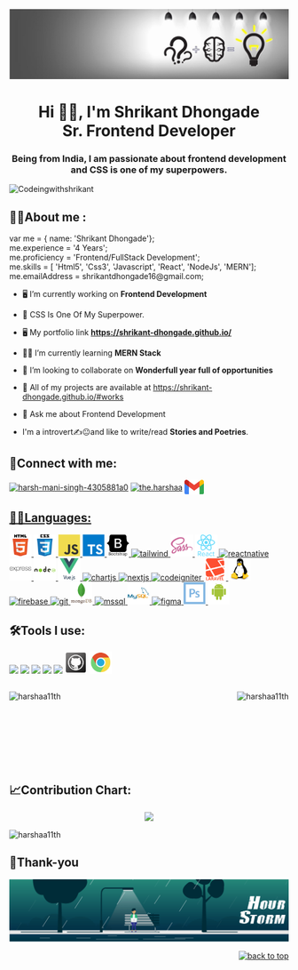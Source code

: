 <div id="top"></div>
<div align="center" ><img height="50%" width="100%" alt="welcome to my profile!" src="Logic.png"></div>
<h1 align="center">Hi 👀👋, I'm Shrikant Dhongade </br>Sr. Frontend Developer</h1>
<h3 align="center">Being from India, I am passionate about frontend development and CSS is one of my superpowers.</h3>
<p align="left"> <img src="https://komarev.com/ghpvc/?username=harshaa11th&label=Profile%20views&color=0e75b6&style=flat" alt="Codeingwithshrikant" /> </p>

<h2>📜😉About me : </h2>
  var me = { name: 'Shrikant Dhongade'};</br>
  me.experience = '4 Years';</br>
  me.proficiency = 'Frontend/FullStack Development'; </br>
  me.skills = [ 'Html5', 'Css3', 'Javascript', 'React', 'NodeJs', 'MERN'];</br>
  me.emailAddress = shrikantdhongade16@gmail.com;
  
- 🖥️ I’m currently working on **Frontend Development**
- 💬 CSS Is One Of My Superpower.
- 🖥️ My portfolio link **https://shrikant-dhongade.github.io/**
- 👨‍💻 I’m currently learning **MERN Stack**

- 👯 I’m looking to collaborate on **Wonderfull year full of opportunities**

- 🎯 All of my projects are available at https://shrikant-dhongade.github.io/#works

- 💬 Ask me about Frontend Development
- I'm a introvert✍️😐and like to write/read **Stories and Poetries**.


<h2 align="left">🔗Connect with me:</h2>
<p align="left">
<a href="https://in.linkedin.com/in/shrikant-dhongade-360a29183" target="blank"><img align="center" src="https://raw.githubusercontent.com/rahuldkjain/github-profile-readme-generator/master/src/images/icons/Social/linked-in-alt.svg" alt="harsh-mani-singh-4305881a0" height="30" width="40" /></a>
<a href="https://www.instagram.com/codewithshrikant.official" target="blank"><img align="center" src="https://raw.githubusercontent.com/rahuldkjain/github-profile-readme-generator/master/src/images/icons/Social/instagram.svg" alt="the.harshaa" height="30" width="40" /></a>
<a href="mailto:codewithshrikant@gmail.com" target="blank">
    <img align="center" alt="link to send me an email" src="https://github.com/harshaa11th/harshaa11th/blob/main/Gmail-Logo-PNG-Transparent-Image-removebg-preview.png" hieght="40" width="35"/>
  </p>

<h2 align="left">👨‍💻Languages: </h2>
<p align="left"> 
    <a href="https://www.w3.org/html/" target="_blank" rel="noreferrer"> 
        <img src="https://raw.githubusercontent.com/devicons/devicon/master/icons/html5/html5-original-wordmark.svg" alt="html5" width="40" height="40"/> 
    </a> 
    <a href="https://www.w3schools.com/css/" target="_blank" rel="noreferrer"> 
        <img src="https://raw.githubusercontent.com/devicons/devicon/master/icons/css3/css3-original-wordmark.svg" alt="css3" width="40" height="40"/> 
    </a> 
    <a href="https://developer.mozilla.org/en-US/docs/Web/JavaScript" target="_blank" rel="noreferrer"> 
        <img src="https://raw.githubusercontent.com/devicons/devicon/master/icons/javascript/javascript-original.svg" alt="javascript" width="40" height="40"/> 
    </a> 
    <a href="https://www.typescriptlang.org/" target="_blank" rel="noreferrer"> 
        <img src="https://raw.githubusercontent.com/devicons/devicon/master/icons/typescript/typescript-original.svg" alt="typescript" width="40" height="40"/> 
    </a> 
    <a href="https://getbootstrap.com" target="_blank" rel="noreferrer"> 
        <img src="https://raw.githubusercontent.com/devicons/devicon/master/icons/bootstrap/bootstrap-plain-wordmark.svg" alt="bootstrap" width="40" height="40"/> 
    </a> 
    <a href="https://tailwindcss.com/" target="_blank" rel="noreferrer"> 
        <img src="https://www.vectorlogo.zone/logos/tailwindcss/tailwindcss-icon.svg" alt="tailwind" width="40" height="40"/> 
    </a> 
    <a href="https://sass-lang.com" target="_blank" rel="noreferrer"> 
        <img src="https://raw.githubusercontent.com/devicons/devicon/master/icons/sass/sass-original.svg" alt="sass" width="40" height="40"/> 
    </a> 
    <a href="https://reactjs.org/" target="_blank" rel="noreferrer"> 
        <img src="https://raw.githubusercontent.com/devicons/devicon/master/icons/react/react-original-wordmark.svg" alt="react" width="40" height="40"/> 
    </a> 
    <a href="https://reactnative.dev/" target="_blank" rel="noreferrer"> 
        <img src="https://reactnative.dev/img/header_logo.svg" alt="reactnative" width="40" height="40"/> 
    </a> 
    <a href="https://expressjs.com" target="_blank" rel="noreferrer"> 
        <img src="https://raw.githubusercontent.com/devicons/devicon/master/icons/express/express-original-wordmark.svg" alt="express" width="40" height="40"/> 
    </a> 
    <a href="https://nodejs.org" target="_blank" rel="noreferrer"> 
        <img src="https://raw.githubusercontent.com/devicons/devicon/master/icons/nodejs/nodejs-original-wordmark.svg" alt="nodejs" width="40" height="40"/> 
    </a> 
    <a href="https://vuejs.org/" target="_blank" rel="noreferrer"> 
        <img src="https://raw.githubusercontent.com/devicons/devicon/master/icons/vuejs/vuejs-original-wordmark.svg" alt="vuejs" width="40" height="40"/> 
    </a>
    <a href="https://www.chartjs.org" target="_blank" rel="noreferrer"> 
        <img src="https://www.chartjs.org/media/logo-title.svg" alt="chartjs" width="40" height="40"/> 
    </a> 
    <a href="https://nextjs.org/" target="_blank" rel="noreferrer"> 
        <img src="https://cdn.worldvectorlogo.com/logos/nextjs-2.svg" alt="nextjs" width="40" height="40"/> 
    </a> 
    <a href="https://codeigniter.com" target="_blank" rel="noreferrer"> 
        <img src="https://cdn.worldvectorlogo.com/logos/codeigniter.svg" alt="codeigniter" width="40" height="40"/> 
    </a> 
    <a href="https://laravel.com/" target="_blank" rel="noreferrer"> 
        <img src="https://raw.githubusercontent.com/devicons/devicon/master/icons/laravel/laravel-plain-wordmark.svg" alt="laravel" width="40" height="40"/> 
    </a>
    <a href="https://www.linux.org/" target="_blank" rel="noreferrer"> 
        <img src="https://raw.githubusercontent.com/devicons/devicon/master/icons/linux/linux-original.svg" alt="linux" width="40" height="40"/> 
    </a> 
    <a href="https://firebase.google.com/" target="_blank" rel="noreferrer"> 
        <img src="https://www.vectorlogo.zone/logos/firebase/firebase-icon.svg" alt="firebase" width="40" height="40"/> 
    </a> 
    <a href="https://git-scm.com/" target="_blank" rel="noreferrer"> 
        <img src="https://www.vectorlogo.zone/logos/git-scm/git-scm-icon.svg" alt="git" width="40" height="40"/> 
    </a> 
    <a href="https://www.mongodb.com/" target="_blank" rel="noreferrer"> 
        <img src="https://raw.githubusercontent.com/devicons/devicon/master/icons/mongodb/mongodb-original-wordmark.svg" alt="mongodb" width="40" height="40"/> 
    </a> 
    <a href="https://www.microsoft.com/en-us/sql-server" target="_blank" rel="noreferrer"> 
        <img src="https://www.svgrepo.com/show/303229/microsoft-sql-server-logo.svg" alt="mssql" width="40" height="40"/> 
    </a> 
    <a href="https://www.mysql.com/" target="_blank" rel="noreferrer"> 
        <img src="https://raw.githubusercontent.com/devicons/devicon/master/icons/mysql/mysql-original-wordmark.svg" alt="mysql" width="40" height="40"/> 
    </a> 
    <a href="https://www.figma.com/" target="_blank" rel="noreferrer"> 
        <img src="https://www.vectorlogo.zone/logos/figma/figma-icon.svg" alt="figma" width="40" height="40"/> 
    </a> 
    <a href="https://www.photoshop.com/en" target="_blank" rel="noreferrer"> 
        <img src="https://raw.githubusercontent.com/devicons/devicon/master/icons/photoshop/photoshop-line.svg" alt="photoshop" width="40" height="40"/> 
    </a> 
    <a href="https://developer.android.com" target="_blank" rel="noreferrer"> 
    <img src="https://raw.githubusercontent.com/devicons/devicon/master/icons/android/android-original-wordmark.svg" alt="android" width="40" height="40"/> 
    </a> 
     </p>

<h2>🛠️Tools I use:</h2>
<p align="left">
<img src="https://camo.githubusercontent.com/dc9e7e657b4cd5ba7d819d1a9ce61434bd0ddbb94287d7476b186bd783b62279/68747470733a2f2f63646e2e6a7364656c6976722e6e65742f67682f64657669636f6e732f64657669636f6e2f69636f6e732f6769742f6769742d6f726967696e616c2e737667" height="40"/>
<img src="https://camo.githubusercontent.com/4f1716199e64b894ad41f6f9a42769fa843cd48fa476d2fbe586348989b87e1f/68747470733a2f2f63646e2e6a7364656c6976722e6e65742f67682f64657669636f6e732f64657669636f6e2f69636f6e732f66697265666f782f66697265666f782d6f726967696e616c2e737667" height="40"/>
<img src="https://camo.githubusercontent.com/5fa137d222dde7b69acd22c6572a065ce3656e6ffa1f5e88c1b5c7a935af3cc6/68747470733a2f2f63646e2e6a7364656c6976722e6e65742f67682f64657669636f6e732f64657669636f6e2f69636f6e732f7673636f64652f7673636f64652d6f726967696e616c2e737667" height="40"/>
<img src="https://camo.githubusercontent.com/a9c92e80647df26525548cfabd12b784c10016b63a9e263e7d0ab0aa8f47dddf/68747470733a2f2f63646e2e6a7364656c6976722e6e65742f67682f64657669636f6e732f64657669636f6e2f69636f6e732f77696e646f7773382f77696e646f7773382d6f726967696e616c2e737667" height="40"/>
<img src="https://camo.githubusercontent.com/5827f82f2c2d9c5bad33de64e073659d1a57032b31009b8127189be6876916d4/68747470733a2f2f63646e2e6a7364656c6976722e6e65742f67682f64657669636f6e732f64657669636f6e2f69636f6e732f6c696e75782f6c696e75782d6f726967696e616c2e737667" height="40"/>
<img src="https://github.com/harshaa11th/harshaa11th/blob/main/github-icon-38970.png" height="40"/>
<img src="https://github.com/harshaa11th/harshaa11th/blob/main/chrome-removebg-preview-removebg-preview.png" height="40"/>
</p>
<h2></h2>
<p><img align="left"  src="https://github-readme-stats.vercel.app/api/top-langs/?username=harshaa11th&langs_count=10&theme=tokyonight" alt="harshaa11th" /></p>

<p>&nbsp;<img align="right" src="https://github-readme-stats.vercel.app/api?username=harshaa11th&show_icons=true&theme=tokyonight" alt="harshaa11th" /></p>
<br><br><br><br><br><br>
<h2>📈Contribution Chart:</h2>
<div align="center"><img align="center" src="https://github-readme-streak-stats.herokuapp.com?user=harshaa11th&hide_border=true&date_format=M%20j%5B%2C%20Y%5D&&show_icons=true&theme=tokyonight"/></div>
<p><img align="center" src="https://github-readme-activity-graph.cyclic.app/graph?username=harshaa11th&color=a855f7&line=9046FF&hide_title=true&hide_border=true&theme=github-compact&point=9046FF" alt="harshaa11th" /></p>
<div align="center">
</div>



<h2> 👀Thank-you</h2>
<img alt="animation" src="https://github.com/harshaa11th/harshaa11th/blob/main/footer.gif" >
<p align="right"><a href="#top">
    <img src="https://em-content.zobj.net/source/microsoft-teams/337/index-pointing-up_261d-fe0f.png" height="50" width="50" alt="back to top" /></a></p>
<h2></h2>
